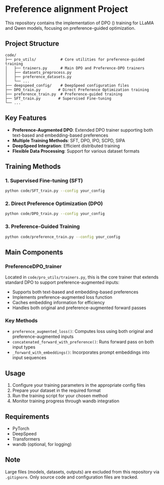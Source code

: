 # Preference alignment Project

This repository contains the implementation of DPO () training for LLaMA and Qwen models, focusing on preference-guided optimization.

## Project Structure

```
code/
├── pro_utils/           # Core utilities for preference-guided training
│   ├── trainers.py      # Main DPO and Preference-DPO trainers
│   ├── datasets_preprocess.py
│   ├── preference_datasets.py
│   └── ...
├── deepspeed_config/    # DeepSpeed configuration files
├── DPO_train.py        # Direct Preference Optimization training
├── preference_train.py  # Preference-guided training
├── SFT_train.py        # Supervised Fine-tuning
└── ...
```

## Key Features

- **Preference-Augmented DPO**: Extended DPO trainer supporting both text-based and embedding-based preferences
- **Multiple Training Methods**: SFT, DPO, IPO, SCPD, SIPA
- **DeepSpeed Integration**: Efficient distributed training
- **Flexible Data Processing**: Support for various dataset formats

## Training Methods

### 1. Supervised Fine-tuning (SFT)
```bash
python code/SFT_train.py --config your_config
```

### 2. Direct Preference Optimization (DPO)
```bash
python code/DPO_train.py --config your_config
```

### 3. Preference-Guided Training
```bash
python code/preference_train.py --config your_config
```

## Main Components

### PreferenceDPO_trainer
Located in `code/pro_utils/trainers.py`, this is the core trainer that extends standard DPO to support preference-augmented inputs:

- Supports both text-based and embedding-based preferences
- Implements preference-augmented loss function
- Caches embedding information for efficiency
- Handles both original and preference-augmented forward passes

### Key Methods
- `preference_augmented_loss()`: Computes loss using both original and preference-augmented inputs
- `concatenated_forward_with_preference()`: Runs forward pass on both input types
- `_forward_with_embeddings()`: Incorporates prompt embeddings into input sequences

## Usage

1. Configure your training parameters in the appropriate config files
2. Prepare your dataset in the required format
3. Run the training script for your chosen method
4. Monitor training progress through wandb integration

## Requirements

- PyTorch
- DeepSpeed
- Transformers
- wandb (optional, for logging)

## Note

Large files (models, datasets, outputs) are excluded from this repository via `.gitignore`. Only source code and configuration files are tracked.
